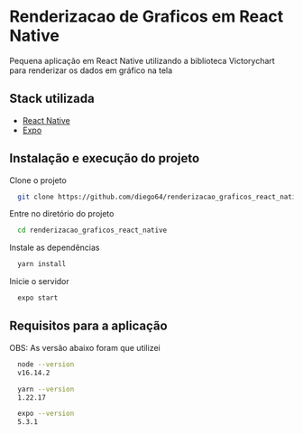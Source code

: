 
# Renderizacao de Graficos em React Native

Pequena aplicação em React Native utilizando a biblioteca Victorychart para renderizar os dados em gráfico na tela


## Stack utilizada

- [React Native](https://reactnative.dev/)
- [Expo](https://docs.expo.dev/)

## Instalação e execução do projeto

Clone o projeto

```bash
  git clone https://github.com/diego64/renderizacao_graficos_react_native
```

Entre no diretório do projeto

```bash
  cd renderizacao_graficos_react_native
```

Instale as dependências

```bash
  yarn install
```

Inicie o servidor

```bash
  expo start
```
    
## Requisitos para a aplicação

OBS: As versão abaixo foram que utilizei

```bash
  node --version
  v16.14.2
```

```bash
  yarn --version
  1.22.17
```

```bash
  expo --version
  5.3.1
```